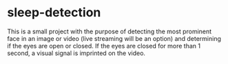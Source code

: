 # sleep-detection
This is a small project with the purpose of detecting the most prominent face in an image or video (live streaming will be an option) and determining if the eyes are open or closed. If the eyes are closed for more than 1 second, a visual signal is imprinted on the video.

